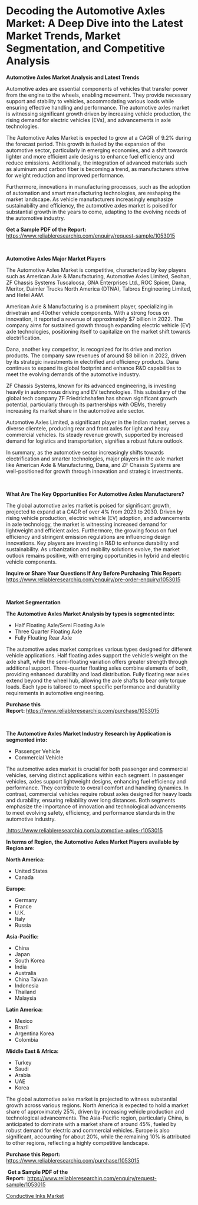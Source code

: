 <p><h1>Decoding the Automotive Axles Market: A Deep Dive into the Latest Market Trends, Market Segmentation, and Competitive Analysis</h1></p><p><strong>Automotive Axles Market Analysis and Latest Trends</strong></p>
<p><p>Automotive axles are essential components of vehicles that transfer power from the engine to the wheels, enabling movement. They provide necessary support and stability to vehicles, accommodating various loads while ensuring effective handling and performance. The automotive axles market is witnessing significant growth driven by increasing vehicle production, the rising demand for electric vehicles (EVs), and advancements in axle technologies.</p><p>The Automotive Axles Market is expected to grow at a CAGR of 9.2% during the forecast period. This growth is fueled by the expansion of the automotive sector, particularly in emerging economies, and a shift towards lighter and more efficient axle designs to enhance fuel efficiency and reduce emissions. Additionally, the integration of advanced materials such as aluminum and carbon fiber is becoming a trend, as manufacturers strive for weight reduction and improved performance.</p><p>Furthermore, innovations in manufacturing processes, such as the adoption of automation and smart manufacturing technologies, are reshaping the market landscape. As vehicle manufacturers increasingly emphasize sustainability and efficiency, the automotive axles market is poised for substantial growth in the years to come, adapting to the evolving needs of the automotive industry.</p></p>
<p><strong>Get a Sample PDF of the Report:&nbsp;</strong> <a href="https://www.reliableresearchiq.com/enquiry/request-sample/1053015?utm_campaign=3103&utm_medium=2&utm_source=Github&utm_content=ia&utm_term=22032025&utm_id=automotive-axles">https://www.reliableresearchiq.com/enquiry/request-sample/1053015</a></p>
<p>&nbsp;</p>
<p><strong>Automotive Axles Major Market Players</strong></p>
<p><p>The Automotive Axles Market is competitive, characterized by key players such as American Axle & Manufacturing, Automotive Axles Limited, Seohan, ZF Chassis Systems Tuscaloosa, GNA Enterprises Ltd., ROC Spicer, Dana, Meritor, Daimler Trucks North America (DTNA), Talbros Engineering Limited, and Hefei AAM.</p><p>American Axle & Manufacturing is a prominent player, specializing in drivetrain and 40other vehicle components. With a strong focus on innovation, it reported a revenue of approximately $7 billion in 2022. The company aims for sustained growth through expanding electric vehicle (EV) axle technologies, positioning itself to capitalize on the market shift towards electrification.</p><p>Dana, another key competitor, is recognized for its drive and motion products. The company saw revenues of around $8 billion in 2022, driven by its strategic investments in electrified and efficiency products. Dana continues to expand its global footprint and enhance R&D capabilities to meet the evolving demands of the automotive industry.</p><p>ZF Chassis Systems, known for its advanced engineering, is investing heavily in autonomous driving and EV technologies. This subsidiary of the global tech company ZF Friedrichshafen has shown significant growth potential, particularly through its partnerships with OEMs, thereby increasing its market share in the automotive axle sector.</p><p>Automotive Axles Limited, a significant player in the Indian market, serves a diverse clientele, producing rear and front axles for light and heavy commercial vehicles. Its steady revenue growth, supported by increased demand for logistics and transportation, signifies a robust future outlook.</p><p>In summary, as the automotive sector increasingly shifts towards electrification and smarter technologies, major players in the axle market like American Axle & Manufacturing, Dana, and ZF Chassis Systems are well-positioned for growth through innovation and strategic investments.</p></p>
<p>&nbsp;</p>
<p><strong>What Are The Key Opportunities For Automotive Axles Manufacturers?</strong></p>
<p><p>The global automotive axles market is poised for significant growth, projected to expand at a CAGR of over 4% from 2023 to 2030. Driven by rising vehicle production, electric vehicle (EV) adoption, and advancements in axle technology, the market is witnessing increased demand for lightweight and efficient axles. Furthermore, the growing focus on fuel efficiency and stringent emission regulations are influencing design innovations. Key players are investing in R&D to enhance durability and sustainability. As urbanization and mobility solutions evolve, the market outlook remains positive, with emerging opportunities in hybrid and electric vehicle components.</p></p>
<p><strong>Inquire or Share Your Questions If Any Before Purchasing This Report:</strong> <a href="https://www.reliableresearchiq.com/enquiry/pre-order-enquiry/1053015?utm_campaign=3103&utm_medium=2&utm_source=Github&utm_content=ia&utm_term=22032025&utm_id=automotive-axles">https://www.reliableresearchiq.com/enquiry/pre-order-enquiry/1053015</a></p>
<p>&nbsp;</p>
<p><strong>Market Segmentation</strong></p>
<p><strong>The Automotive Axles Market Analysis by types is segmented into:</strong></p>
<p><ul><li>Half Floating Axle/Semi Floating Axle</li><li>Three Quarter Floating Axle</li><li>Fully Floating Rear Axle</li></ul></p>
<p><p>The automotive axles market comprises various types designed for different vehicle applications. Half floating axles support the vehicle’s weight on the axle shaft, while the semi-floating variation offers greater strength through additional support. Three-quarter floating axles combine elements of both, providing enhanced durability and load distribution. Fully floating rear axles extend beyond the wheel hub, allowing the axle shafts to bear only torque loads. Each type is tailored to meet specific performance and durability requirements in automotive engineering.</p></p>
<p><strong>Purchase this Report:&nbsp;</strong><a href="https://www.reliableresearchiq.com/purchase/1053015?utm_campaign=3103&utm_medium=2&utm_source=Github&utm_content=ia&utm_term=22032025&utm_id=automotive-axles">https://www.reliableresearchiq.com/purchase/1053015</a></p>
<p>&nbsp;</p>
<p><strong>The Automotive Axles Market Industry Research by Application is segmented into:</strong></p>
<p><ul><li>Passenger Vehicle</li><li>Commercial Vehicle</li></ul></p>
<p><p>The automotive axles market is crucial for both passenger and commercial vehicles, serving distinct applications within each segment. In passenger vehicles, axles support lightweight designs, enhancing fuel efficiency and performance. They contribute to overall comfort and handling dynamics. In contrast, commercial vehicles require robust axles designed for heavy loads and durability, ensuring reliability over long distances. Both segments emphasize the importance of innovation and technological advancements to meet evolving safety, efficiency, and performance standards in the automotive industry.</p></p>
<p><a href="https://www.reliableresearchiq.com/automotive-axles-r1053015?utm_campaign=3103&utm_medium=2&utm_source=Github&utm_content=ia&utm_term=22032025&utm_id=automotive-axles">&nbsp;https://www.reliableresearchiq.com/automotive-axles-r1053015</a></p>
<p><strong>In terms of Region, the Automotive Axles Market Players available by Region are:</strong></p>
<p>
    <p> <strong> North America: </strong>
        <ul>
            <li>United States</li>
            <li>Canada</li>
        </ul>
        </p> 
    <p> <strong> Europe: </strong>
        <ul>
            <li>Germany</li>
            <li>France</li>
            <li>U.K.</li>
            <li>Italy</li>
            <li>Russia</li>
        </ul>
        </p> 
    <p> <strong> Asia-Pacific: </strong>
        <ul>
            <li>China</li>
            <li>Japan</li>
            <li>South Korea</li>
            <li>India</li>
            <li>Australia</li>
            <li>China Taiwan</li>
            <li>Indonesia</li>
            <li>Thailand</li>
            <li>Malaysia</li>
        </ul>
        </p> 
    <p> <strong> Latin America: </strong>
        <ul>
            <li>Mexico</li>
            <li>Brazil</li>
            <li>Argentina Korea</li>
            <li>Colombia</li>
        </ul>
        </p> 
    <p> <strong> Middle East & Africa: </strong>
        <ul>
            <li>Turkey</li>
            <li>Saudi</li>
            <li>Arabia</li>
            <li>UAE</li>
            <li>Korea</li>
        </ul>
    </p>
    </p>
<p><p>The global automotive axles market is projected to witness substantial growth across various regions. North America is expected to hold a market share of approximately 25%, driven by increasing vehicle production and technological advancements. The Asia-Pacific region, particularly China, is anticipated to dominate with a market share of around 45%, fueled by robust demand for electric and commercial vehicles. Europe is also significant, accounting for about 20%, while the remaining 10% is attributed to other regions, reflecting a highly competitive landscape.</p></p>
<p><strong>Purchase this Report: </strong><a href="https://www.reliableresearchiq.com/purchase/1053015?utm_campaign=3103&utm_medium=2&utm_source=Github&utm_content=ia&utm_term=22032025&utm_id=automotive-axles">https://www.reliableresearchiq.com/purchase/1053015</a></p>
<p>&nbsp;<strong>Get a Sample PDF of the Report:&nbsp;&nbsp;</strong><a href="https://www.reliableresearchiq.com/enquiry/request-sample/1053015?utm_campaign=3103&utm_medium=2&utm_source=Github&utm_content=ia&utm_term=22032025&utm_id=automotive-axles">https://www.reliableresearchiq.com/enquiry/request-sample/1053015</a></p>
<p><strong></strong></p>
<p><p><a href="https://github.com/wakerizaak8g/Market-Research-Report-List-1/blob/main/conductive-inks-market.md?utm_campaign=3103&utm_medium=2&utm_source=Github&utm_content=ia&utm_term=22032025&utm_id=automotive-axles">Conductive Inks Market</a></p></p>